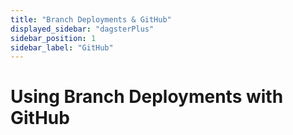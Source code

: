 ```yaml
---
title: "Branch Deployments & GitHub"
displayed_sidebar: "dagsterPlus"
sidebar_position: 1
sidebar_label: "GitHub"
---
```


# Using Branch Deployments with GitHub
